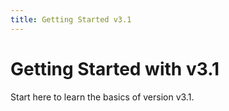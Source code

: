 ```yaml
---
title: Getting Started v3.1
---
```


# Getting Started with v3.1

Start here to learn the basics of version v3.1.